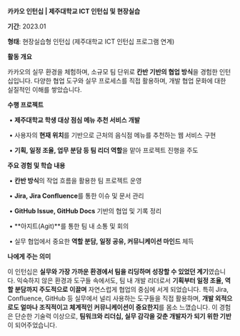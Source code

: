 **카카오 인턴십 | 제주대학교 ICT 인턴십 및 현장실습**

**기간**: 2023.01

**형태**: 현장실습형 인턴십 (제주대학교 ICT 인턴십 프로그램 연계)

**활동 개요**

카카오의 실무 환경을 체험하며, 소규모 팀 단위로 **칸반 기반의 협업 방식**을 경험한 인턴십입니다. 다양한 협업 도구와 실무 프로세스를 직접 활용하며, 개발 협업 문화에 대한 실질적인 이해를 쌓았습니다.

**수행 프로젝트**

​	•	**제주대학교 학생 대상 점심 메뉴 추천 서비스 개발**

​	•	사용자의 **현재 위치**를 기반으로 근처의 음식점 메뉴를 추천하는 웹 서비스 구현

​	•	**기획, 일정 조율, 업무 분담 등 팀 리더 역할**을 맡아 프로젝트 진행을 주도

**주요 경험 및 학습 내용**

​	•	**칸반 방식**의 작업 흐름을 활용한 팀 프로젝트 운영

​	•	**Jira, Jira Confluence**를 통한 이슈 및 문서 관리

​	•	**GitHub Issue, GitHub Docs** 기반의 협업 및 기록 정리

​	•	**아지트(Agit)**를 통한 팀 내 소통 및 회의

​	•	실무 협업에서 중요한 **역할 분담, 일정 공유, 커뮤니케이션 마인드** 체득

**나에게 주는 의미**

이 인턴십은 **실무와 가장 가까운 환경에서 팀을 리딩하며 성장할 수 있었던 계기**였습니다.
익숙하지 않은 환경과 도구들 속에서도, 팀 내 개발 리더로서 **기획부터 일정 조율, 역할 분담까지 주도적으로 이끌며** 자연스럽게 협업의 중심에 서게 되었습니다.
특히 Jira, Confluence, GitHub 등 실무에서 널리 사용하는 도구들을 직접 활용하며, **개발 외적으로도 얼마나 조직적이고 체계적인 커뮤니케이션이 중요한지**를 몸소 느꼈습니다.
이 경험은 단순한 기술력 이상으로, **팀워크와 리더십, 실무 감각을 갖춘 개발자가 되기 위한 기반**이 되어주었습니다.
